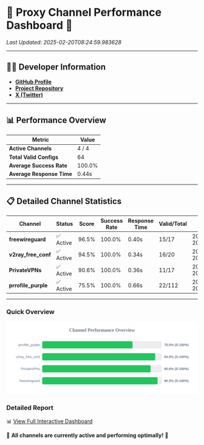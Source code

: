 # 🌟 Proxy Channel Performance Dashboard 🌟

_Last Updated: 2025-02-20T08:24:59.983628_

---

## 👩‍💻 Developer Information

- **[GitHub Profile](https://github.com/4n0nymou3)**  
- **[Project Repository](https://github.com/4n0nymou3/multi-proxy-config-fetcher)**  
- **[X (Twitter)](https://x.com/4n0nymou3)**  

---

## 📊 Performance Overview

| Metric                | Value       |
|-----------------------|-------------|
| **Active Channels**   | 4 / 4       |
| **Total Valid Configs** | 64          |
| **Average Success Rate** | 100.0%      |
| **Average Response Time** | 0.44s       |

---

## 📋 Detailed Channel Statistics

| Channel          | Status     | Score  | Success Rate | Response Time | Valid/Total | Last Success               |
|------------------|------------|--------|--------------|---------------|-------------|----------------------------|
| **freewireguard**  | ✅ Active  | 96.5%  | 100.0% | 0.40s         | 15/17       | 2025-02-20T08:24:59.981746 |
| **v2ray_free_conf**  | ✅ Active  | 94.5%  | 100.0% | 0.34s         | 16/20       | 2025-02-20T08:24:59.155767 |
| **PrivateVPNs**  | ✅ Active  | 90.6%  | 100.0% | 0.36s         | 11/17       | 2025-02-20T08:24:59.553941 |
| **prrofile_purple**  | ✅ Active  | 75.5%  | 100.0% | 0.66s         | 22/112       | 2025-02-20T08:24:58.778527 |

---

### Quick Overview
<div align="center">
  <a href="https://raw.githubusercontent.com/nullluser/NullRepo/refs/heads/main/assets/channel_stats_chart.svg">
    <img src="https://raw.githubusercontent.com/nullluser/NullRepo/refs/heads/main/assets/channel_stats_chart.svg" alt="Source Performance Statistics" width="800">
  </a>
</div>

### Detailed Report
📊 [View Full Interactive Dashboard](https://htmlpreview.github.io/?https://github.com/nullluser/NullRepo/blob/main/assets/performance_report.html)

🎉 **All channels are currently active and performing optimally!** 🎉

